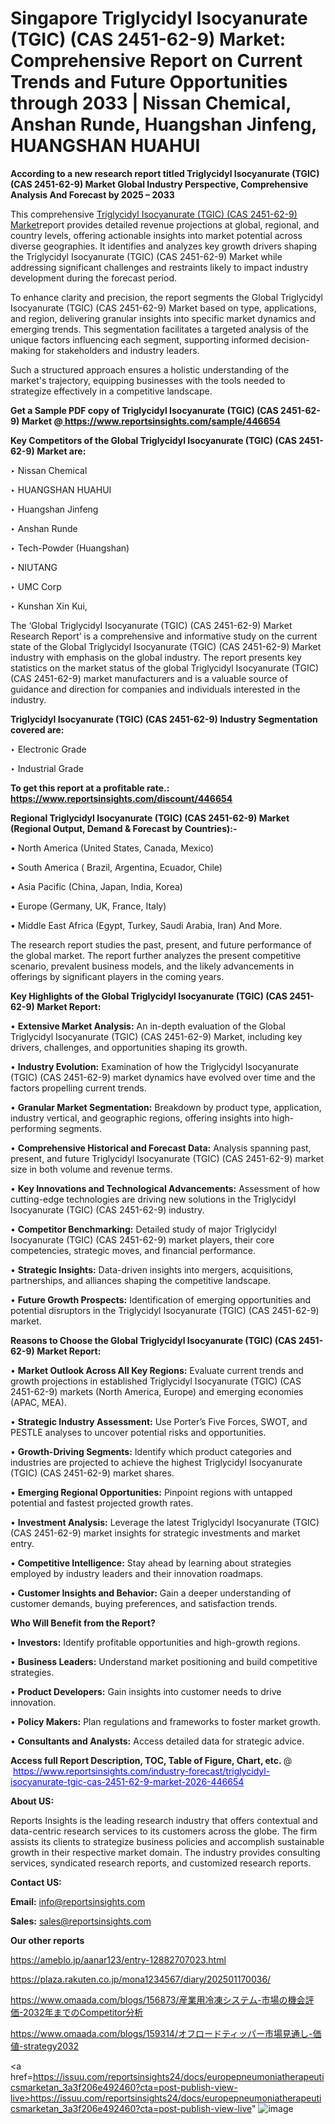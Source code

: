 # Singapore Triglycidyl Isocyanurate (TGIC) (CAS 2451-62-9) Market: Comprehensive Report on Current Trends and Future Opportunities through 2033 | Nissan Chemical, Anshan Runde, Huangshan Jinfeng, HUANGSHAN HUAHUI

<strong>According to a new research report titled Triglycidyl Isocyanurate (TGIC) (CAS 2451-62-9) Market Global Industry Perspective, Comprehensive Analysis And Forecast by 2025 – 2033</strong>

This comprehensive <a href=https://www.reportsinsights.com/sample/446654>Triglycidyl Isocyanurate (TGIC) (CAS 2451-62-9) Market</a>report provides detailed revenue projections at global, regional, and country levels, offering actionable insights into market potential across diverse geographies. It identifies and analyzes key growth drivers shaping the Triglycidyl Isocyanurate (TGIC) (CAS 2451-62-9) Market while addressing significant challenges and restraints likely to impact industry development during the forecast period.

To enhance clarity and precision, the report segments the Global Triglycidyl Isocyanurate (TGIC) (CAS 2451-62-9) Market based on type, applications, and region, delivering granular insights into specific market dynamics and emerging trends. This segmentation facilitates a targeted analysis of the unique factors influencing each segment, supporting informed decision-making for stakeholders and industry leaders.

Such a structured approach ensures a holistic understanding of the market's trajectory, equipping businesses with the tools needed to strategize effectively in a competitive landscape.

<strong>Get a Sample PDF copy of Triglycidyl Isocyanurate (TGIC) (CAS 2451-62-9) Market </strong><strong>@<a href=https://www.reportsinsights.com/sample/446654 style=color:#0000ff;> https://www.reportsinsights.com/sample/446654</a></strong></font>

<strong>Key Competitors of the Global Triglycidyl Isocyanurate (TGIC) (CAS 2451-62-9) Market are:</strong>

‣ Nissan Chemical

‣ HUANGSHAN HUAHUI

‣ Huangshan Jinfeng

‣ Anshan Runde

‣ Tech-Powder (Huangshan)

‣ NIUTANG

‣ UMC Corp

‣ Kunshan Xin Kui,

The ‘Global Triglycidyl Isocyanurate (TGIC) (CAS 2451-62-9) Market Research Report’ is a comprehensive and informative study on the current state of the Global Triglycidyl Isocyanurate (TGIC) (CAS 2451-62-9) Market industry with emphasis on the global industry. The report presents key statistics on the market status of the global Triglycidyl Isocyanurate (TGIC) (CAS 2451-62-9) market manufacturers and is a valuable source of guidance and direction for companies and individuals interested in the industry.

<strong>Triglycidyl Isocyanurate (TGIC) (CAS 2451-62-9) Industry Segmentation covered are:</strong>

‣ Electronic Grade

‣ Industrial Grade

<strong>To get this report at a profitable rate.: <a href=https://www.reportsinsights.com/discount/446654 style=color:#0000ff;>https://www.reportsinsights.com/discount/446654</a></strong></font>

<strong>Regional Triglycidyl Isocyanurate (TGIC) (CAS 2451-62-9) Market (Regional Output, Demand &amp; Forecast by Countries):-</strong>

• North America (United States, Canada, Mexico)

• South America ( Brazil, Argentina, Ecuador, Chile)

• Asia Pacific (China, Japan, India, Korea)

• Europe (Germany, UK, France, Italy)

• Middle East Africa (Egypt, Turkey, Saudi Arabia, Iran) And More.

The research report studies the past, present, and future performance of the global market. The report further analyzes the present competitive scenario, prevalent business models, and the likely advancements in offerings by significant players in the coming years.

<strong>Key Highlights of the Global Triglycidyl Isocyanurate (TGIC) (CAS 2451-62-9) Market Report:</strong>

• <strong>Extensive Market Analysis:</strong> An in-depth evaluation of the Global Triglycidyl Isocyanurate (TGIC) (CAS 2451-62-9) Market, including key drivers, challenges, and opportunities shaping its growth.

• <strong>Industry Evolution:</strong> Examination of how the Triglycidyl Isocyanurate (TGIC) (CAS 2451-62-9) market dynamics have evolved over time and the factors propelling current trends.

• <strong>Granular Market Segmentation:</strong> Breakdown by product type, application, industry vertical, and geographic regions, offering insights into high-performing segments.

• <strong>Comprehensive Historical and Forecast Data:</strong> Analysis spanning past, present, and future Triglycidyl Isocyanurate (TGIC) (CAS 2451-62-9) market size in both volume and revenue terms.

• <strong>Key Innovations and Technological Advancements:</strong> Assessment of how cutting-edge technologies are driving new solutions in the Triglycidyl Isocyanurate (TGIC) (CAS 2451-62-9) industry.

• <strong>Competitor Benchmarking:</strong> Detailed study of major Triglycidyl Isocyanurate (TGIC) (CAS 2451-62-9) market players, their core competencies, strategic moves, and financial performance.

• <strong>Strategic Insights:</strong> Data-driven insights into mergers, acquisitions, partnerships, and alliances shaping the competitive landscape.

• <strong>Future Growth Prospects:</strong> Identification of emerging opportunities and potential disruptors in the Triglycidyl Isocyanurate (TGIC) (CAS 2451-62-9) market.

<strong>Reasons to Choose the Global Triglycidyl Isocyanurate (TGIC) (CAS 2451-62-9) Market Report:</strong>

• <strong>Market Outlook Across All Key Regions:</strong> Evaluate current trends and growth projections in established Triglycidyl Isocyanurate (TGIC) (CAS 2451-62-9) markets (North America, Europe) and emerging economies (APAC, MEA).

• <strong>Strategic Industry Assessment:</strong> Use Porter’s Five Forces, SWOT, and PESTLE analyses to uncover potential risks and opportunities.

• <strong>Growth-Driving Segments:</strong> Identify which product categories and industries are projected to achieve the highest Triglycidyl Isocyanurate (TGIC) (CAS 2451-62-9) market shares.

• <strong>Emerging Regional Opportunities:</strong> Pinpoint regions with untapped potential and fastest projected growth rates.

• <strong>Investment Analysis:</strong> Leverage the latest Triglycidyl Isocyanurate (TGIC) (CAS 2451-62-9) market insights for strategic investments and market entry.

• <strong>Competitive Intelligence:</strong> Stay ahead by learning about strategies employed by industry leaders and their innovation roadmaps.

• <strong>Customer Insights and Behavior:</strong> Gain a deeper understanding of customer demands, buying preferences, and satisfaction trends.

<strong>Who Will Benefit from the Report?</strong>

• <strong>Investors:</strong> Identify profitable opportunities and high-growth regions.

• <strong>Business Leaders:</strong> Understand market positioning and build competitive strategies.

• <strong>Product Developers:</strong> Gain insights into customer needs to drive innovation.

• <strong>Policy Makers:</strong> Plan regulations and frameworks to foster market growth.

• <strong>Consultants and Analysts:</strong> Access detailed data for strategic advice.
</ul>
<strong>Access full Report Description, TOC, Table of Figure, Chart, etc. </strong>@  <a href=https://www.reportsinsights.com/industry-forecast/triglycidyl-isocyanurate-tgic-cas-2451-62-9-market-2026-446654 style=color:#0000ff;>https://www.reportsinsights.com/industry-forecast/triglycidyl-isocyanurate-tgic-cas-2451-62-9-market-2026-446654</a></font>

<strong><strong>About US</strong>:</strong>

Reports Insights is the leading research industry that offers contextual and data-centric research services to its customers across the globe. The firm assists its clients to strategize business policies and accomplish sustainable growth in their respective market domain. The industry provides consulting services, syndicated research reports, and customized research reports.

<strong>Contact US:</strong>

<p class=""""><b>Email:</b> <a href=mailto:info@reportsinsights.com>info@reportsinsights.com</a></p>
<p class=""""><b>Sales:</b> <a href=mailto:sales@reportsinsights.com>sales@reportsinsights.com</a></p>

<strong>Our other reports</strong>

<a href=https://ameblo.jp/aanar123/entry-12882707023.html>https://ameblo.jp/aanar123/entry-12882707023.html</a>

<a href=https://plaza.rakuten.co.jp/mona1234567/diary/202501170036/>https://plaza.rakuten.co.jp/mona1234567/diary/202501170036/</a>

<a href=https://www.omaada.com/blogs/156873/産業用冷凍システム-市場の機会評価-2032年までのCompetitor分析>https://www.omaada.com/blogs/156873/産業用冷凍システム-市場の機会評価-2032年までのCompetitor分析</a>

<a href=https://www.omaada.com/blogs/159314/オフロードティッパー市場見通し-価値-strategy2032>https://www.omaada.com/blogs/159314/オフロードティッパー市場見通し-価値-strategy2032</a>

<a href=https://issuu.com/reportsinsights24/docs/europepneumoniatherapeuticsmarketan_3a3f206e492460?cta=post-publish-view-live>https://issuu.com/reportsinsights24/docs/europepneumoniatherapeuticsmarketan_3a3f206e492460?cta=post-publish-view-live</a>"
![image](https://github.com/user-attachments/assets/c941a65f-c9d7-4a16-9d39-2ee1ad024c98)
